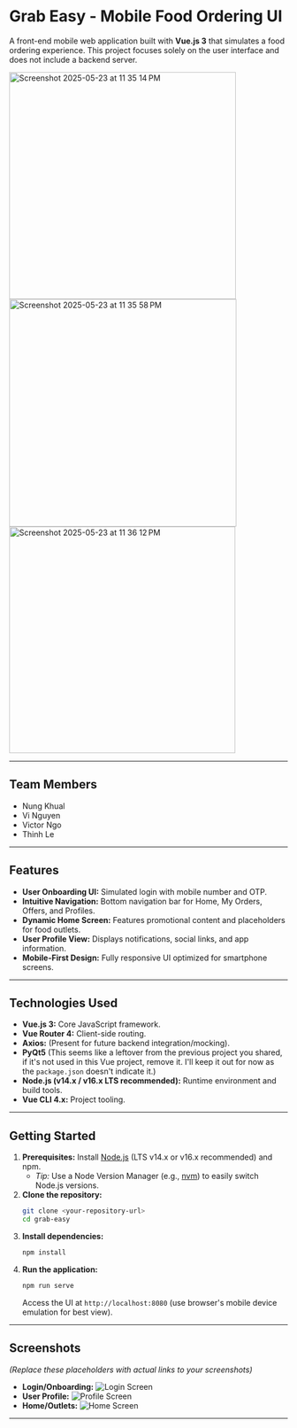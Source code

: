 # Grab Easy - Mobile Food Ordering UI

A front-end mobile web application built with **Vue.js 3** that simulates a food ordering experience. This project focuses solely on the user interface and does not include a backend server.

<img width="410" alt="Screenshot 2025-05-23 at 11 35 14 PM" src="https://github.com/user-attachments/assets/10f2ab6c-10fd-4082-ac75-e4a156e1e6a6" />

<img width="411" alt="Screenshot 2025-05-23 at 11 35 58 PM" src="https://github.com/user-attachments/assets/86688d16-1e22-444f-9bd8-7f7a127f4eb4" />

<img width="409" alt="Screenshot 2025-05-23 at 11 36 12 PM" src="https://github.com/user-attachments/assets/145aa2c5-271b-4b2c-b945-ceeb9949794e" />

---

## Team Members

* Nung Khual
* Vi Nguyen
* Victor Ngo
* Thinh Le

---

## Features

* **User Onboarding UI:** Simulated login with mobile number and OTP.
* **Intuitive Navigation:** Bottom navigation bar for Home, My Orders, Offers, and Profiles.
* **Dynamic Home Screen:** Features promotional content and placeholders for food outlets.
* **User Profile View:** Displays notifications, social links, and app information.
* **Mobile-First Design:** Fully responsive UI optimized for smartphone screens.

---

## Technologies Used

* **Vue.js 3:** Core JavaScript framework.
* **Vue Router 4:** Client-side routing.
* **Axios:** (Present for future backend integration/mocking).
* **PyQt5** (This seems like a leftover from the previous project you shared, if it's not used in this Vue project, remove it. I'll keep it out for now as the `package.json` doesn't indicate it.)
* **Node.js (v14.x / v16.x LTS recommended):** Runtime environment and build tools.
* **Vue CLI 4.x:** Project tooling.

---

## Getting Started

1.  **Prerequisites:** Install [Node.js](https://nodejs.org/en/) (LTS v14.x or v16.x recommended) and npm.
    * *Tip:* Use a Node Version Manager (e.g., [nvm](https://github.com/nvm-sh/nvm)) to easily switch Node.js versions.
2.  **Clone the repository:**
    ```bash
    git clone <your-repository-url>
    cd grab-easy
    ```
3.  **Install dependencies:**
    ```bash
    npm install
    ```
4.  **Run the application:**
    ```bash
    npm run serve
    ```
    Access the UI at `http://localhost:8080` (use browser's mobile device emulation for best view).

---

## Screenshots

*(Replace these placeholders with actual links to your screenshots)*

* **Login/Onboarding:** ![Login Screen](link-to-your-screenshot-11.35.14PM.png)
* **User Profile:** ![Profile Screen](link-to-your-screenshot-11.35.58PM.png)
* **Home/Outlets:** ![Home Screen](link-to-your-screenshot-11.36.12PM.jpg)

---
